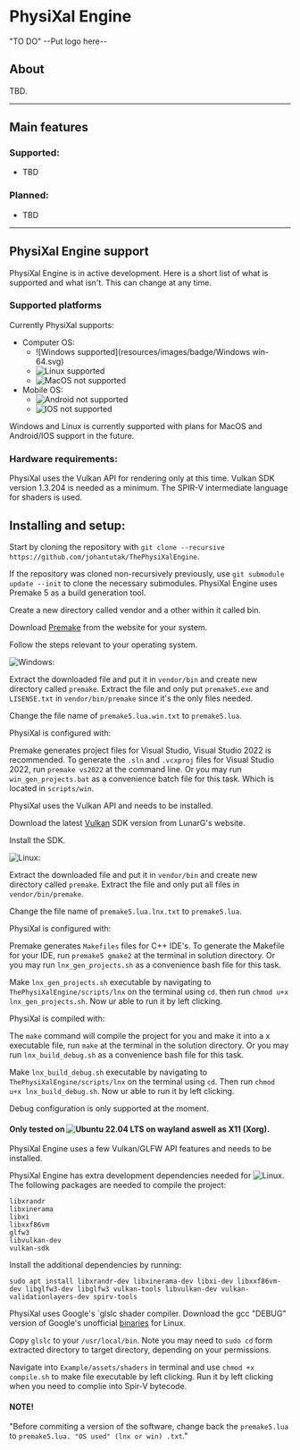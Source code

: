 # PhysiXal Engine

"TO DO" --Put logo here--

## About

TBD.

***
## Main features

### Supported:

- TBD

### Planned:

- TBD

***

## PhysiXal Engine support

PhysiXal Engine is in active development. Here is a short list of what is supported and what isn't. This can change at any time.

### Supported platforms

Currently PhysiXal supports:

- Computer OS:
  - ![Windows supported](resources/images/badge/Windows win-64.svg)
  - ![Linux supported](https://img.shields.io/badge/Linux-Debian-green.svg)
  - ![MacOS not supported](https://img.shields.io/badge/MacOS-Not%20Supported-red.svg)
- Mobile OS:
  - ![Android not supported](https://img.shields.io/badge/Android-Not%20Supported-red.svg)
  - ![IOS not supported](https://img.shields.io/badge/IOS-Not%20Supported-red.svg)

Windows and Linux is currently supported with plans for MacOS and Android/IOS support in the future.


### Hardware requirements:
	
PhysiXal uses the Vulkan API for rendering only at this time. Vulkan SDK version 1.3.204 is needed as a minimum. The SPIR-V intermediate language for shaders is used.



## Installing and setup:


Start by cloning the repository with `git clone --recursive https://github.com/johantutak/ThePhysiXalEngine`.

If the repository was cloned non-recursively previously, use `git submodule update --init` to clone the necessary submodules. PhysiXal Engine uses Premake 5 as a build generation tool.

Create a new directory called vendor and a other within it called bin.

Download [Premake](https://premake.github.io/download.html) from the website for your system.

Follow the steps relevant to your operating system.


![Windows](https://img.shields.io/badge/Windows-win--64-green.svg):

Extract the downloaded file and put it in `vendor/bin` and create new directory called `premake`.
Extract the file and only put `premake5.exe` and `LISENSE.txt` in `vendor/bin/premake` since it's the only files needed.

Change the file name of `premake5.lua.win.txt` to `premake5.lua`.

PhysiXal is configured with:

Premake generates project files for Visual Studio, Visual Studio 2022 is recommended. To generate the `.sln` and `.vcxproj` files for Visual Studio 2022, run `premake vs2022` at the command line. Or you may run `win_gen_projects.bat` as a convenience batch file for this task. Which is located in `scripts/win`.

PhysiXal uses the Vulkan API and needs to be installed.

Download the latest [Vulkan](https://vulkan.lunarg.com) SDK version from LunarG's website.

Install the SDK.


![Linux](https://img.shields.io/badge/Linux-Debian-green.svg):

Extract the downloaded file and put it in `vendor/bin` and create new directory called `premake`. 
Extract the file and only put all files in `vendor/bin/premake`.

Change the file name of `premake5.lua.lnx.txt` to `premake5.lua`.

PhysiXal is configured with:

Premake generates `Makefiles` files for C++ IDE's. To generate the Makefile for your IDE, run `premake5 gmake2` at the terminal in solution directory. Or you may run `lnx_gen_projects.sh` as a convenience bash file for this task.

Make `lnx_gen_projects.sh` executable by navigating to `ThePhysiXalEngine/scripts/lnx` on the terminal using `cd`. then run `chmod u+x lnx_gen_projects.sh`. Now ur able to run it by left clicking.

PhysiXal is compiled with:

The `make` command will compile the project for you and make it into a x executable file, run `make` at the terminal in the solution directory. Or you may run `lnx_build_debug.sh` as a convenience bash file for this task.

Make `lnx_build_debug.sh` executable by navigating to `ThePhysiXalEngine/scripts/lnx` on the terminal using `cd`. Then run `chmod u+x lnx_build_debug.sh`. Now ur able to run it by left clicking.

Debug configuration is only supported at the moment.

#### Only tested on ![Ubuntu 22.04 LTS](https://img.shields.io/ubuntu/v/jellyfish) on wayland aswell as X11 (Xorg).

PhysiXal Engine uses a few Vulkan/GLFW API features and needs to be installed.

PhysiXal Engine has extra development dependencies needed for ![Linux](https://img.shields.io/badge/Linux-Debian-green.svg). The following packages are needed to compile the project:   
    
    libxrandr
    libxinerama
    libxi
    libxxf86vm
    glfw3
    libvulkan-dev
    vulkan-sdk

Install the additional dependencies by running:

`sudo apt install libxrandr-dev libxinerama-dev libxi-dev libxxf86vm-dev libglfw3-dev libglfw3 vulkan-tools libvulkan-dev vulkan-validationlayers-dev spirv-tools`

PhysiXal uses Google's `glslc shader compiler. Download the gcc "DEBUG" version of Google's unofficial [binaries](https://github.com/google/shaderc/blob/main/downloads.md) for Linux.

Copy `glslc` to your `/usr/local/bin`. Note you may need to `sudo cd` form extracted directory to target directory, depending on your permissions.

Navigate into `Example/assets/shaders` in terminal and use `chmod +x compile.sh` to make file executable by left clicking. Run it by left clicking when you need to complie into Spir-V bytecode.


#### NOTE!

"Before commiting a version of the software, change back the `premake5.lua` to `premake5.lua. "OS used" (lnx or win) .txt`."
